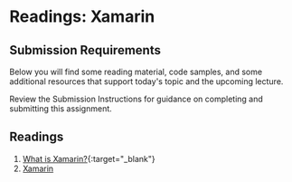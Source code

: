 # Readings: Xamarin

## Submission Requirements

Below you will find some reading material, code samples, and some additional resources that support today's topic and the upcoming lecture.

Review the Submission Instructions for guidance on completing and submitting this assignment.

## Readings

1. [What is Xamarin?](https://docs.microsoft.com/en-us/xamarin/get-started/what-is-xamarin){:target="_blank"}
1. [Xamarin](https://dotnet.microsoft.com/apps/xamarin)